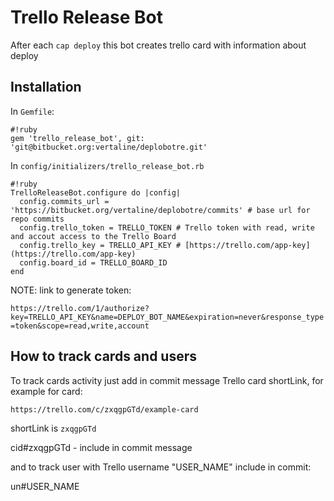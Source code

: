 # Trello Release Bot

After each `cap deploy` this bot creates trello card with information about deploy

## Installation

In `Gemfile`:

```
#!ruby
gem 'trello_release_bot', git: 'git@bitbucket.org:vertaline/deplobotre.git'
```

In `config/initializers/trello_release_bot.rb`

```
#!ruby
TrelloReleaseBot.configure do |config|
  config.commits_url = 'https://bitbucket.org/vertaline/deplobotre/commits' # base url for repo commits
  config.trello_token = TRELLO_TOKEN # Trello token with read, write and accout access to the Trello Board
  config.trello_key = TRELLO_API_KEY # [https://trello.com/app-key](https://trello.com/app-key)
  config.board_id = TRELLO_BOARD_ID
end
```

NOTE: link to generate token:

`https://trello.com/1/authorize?key=TRELLO_API_KEY&name=DEPLOY_BOT_NAME&expiration=never&response_type=token&scope=read,write,account`


## How to track cards and users

To track cards activity just add in commit message Trello card shortLink, for example for card:

`https://trello.com/c/zxqgpGTd/example-card`

shortLink is `zxqgpGTd`

cid#zxqgpGTd - include in commit message

and to track user with Trello username "USER_NAME" include in commit:

un#USER_NAME
